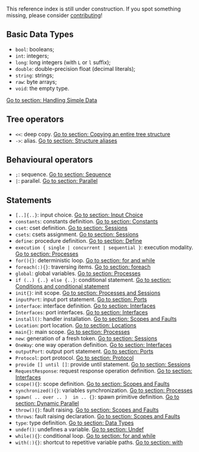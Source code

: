 This reference index is still under construction. If you spot something missing, please consider [contributing](https://github.com/jolie/docs/blob/master/reference_index.md)!

## Basic Data Types
* `bool`: booleans;
* `int`: integers;
* `long`: long integers \(with `L` or `l` suffix\);
* `double`: double-precision float \(decimal literals\);
* `string`: strings;
* `raw`: byte arrays;
* `void`: the empty type.

[Go to section: Handling Simple Data](basics/handling_simple_data)

## Tree operators
- `<<`: deep copy. [Go to section: Copying an entire tree structure](basics/data_structures.md#less-than-less-than-copying-an-entire-tree-structure)
- `->`: alias. [Go to section: Structure aliases](basics/data_structures.md#greater-than-structures-aliases)


## Behavioural operators
- `;`: sequence. [Go to section: Sequence](basics/composing_statements.md#sequence)
- `|`: parallel. [Go to section: Parallel](basics/composing_statements.md#parallel)

## Statements
- `[..]{..}`: input choice. [Go to section: Input Choice](basics/composing_statements.md#input-choice)
- `constants`: constants definition. [Go to section: Constants](basics/constants.md)
- `cset`: cset definition. [Go to section: Sessions](basics/sessions.md)
- `csets`: csets assignment. [Go to section: Sessions](basics/sessions.md)
- `define`: procedure definition. [Go to section: Define](basics/define.md)
- `execution { single | concurrent | sequential }`: execution modality. [Go to section: Processes](basics/processes.md)
- `for(){}`: deterministic loop. [Go to section: for and while](basics/composing_statements.md#for-and-while)
- `foreach(:){}`: traversing items. [Go to section: foreach](basics/data_structures.md#foreach-traversing-items)
- `global`: global variables. [Go to section: Processes](basics/processes.md)
- `if (..) {..} else {..}`: conditional statement. [Go to section: Conditions and conditional statement](basics/composing_statements.md#conditions-and-conditional-statement)
- `init{}`: init scope. [Go to section: Processes and Sessions](basics/processes.md)
- `inputPort`: input port statement. [Go to section: Ports](basics/communication-ports/ports.md)
- `interface`: interface definition. [Go to section: Interfaces](basics/communication-ports/interfaces.md)
- `Interfaces`: port interfaces. [Go to section: Interfaces](basics/communication-ports/interfaces.md)
- `install()`: handler installation. [Go to section: Scopes and Faults](basics/fault-handling/basics.md)
- `Location`: port location. [Go to section: Locations](basics/communication-ports/locations.md)
- `main{}`: main scope. [Go to section: Processes](basics/processes.md)
- `new`: generation of a fresh token. [Go to section: Sessions](basics/sessions.md)
- `OneWay`: one way operation definition. [Go to section: Interfaces](basics/communication-ports/interfaces)
- `outputPort`: output port statement. [Go to section: Ports](basics/communication-ports/ports)
- `Protocol`: port protocol. [Go to section: Protocol](basics/communication-ports/protocol)
- `provide [] until []`: provide until statement. [Go to section: Sessions](basics/sessions.md#the-provide-until-statement)
- `RequestResponse`: request response operation definition. [Go to section: Interfaces](basics/communication-ports/interfaces.md)
- `scope(){}`: scope definition. [Go to section: Scopes and Faults](basics/fault-handling/basics.md)
- `synchronized(){}`: variables synchronization. [Go to section: Processes](basics/processes.md)
- `spawn( .. over .. )  in .. {}`: spawn primitive definition. [Go to section: Dynamic Parallel](basics/dynamicparallel.md)
- `throw(){}`: fault raising. [Go to section: Scopes and Faults](basics/fault-handling/basics.md)
- `throws`: fault raising declaration. [Go to section: Scopes and Faults](fault-handling/basics.md)
- `type`: type definition. [Go to section: Data Types](basics/communication-ports/data_types)
- `undef()`: undefines a variable. [Go to section: Undef](basics/data_structures.md#undef-erasing-tree-structures)
- `while(){}`: conditional loop. [Go to section: for and while](basics/composing_statements.md#for-and-while)
- `with(:){}`: shortcut to repetitive variable paths. [Go to section: with](basics/data_structures.md#with-a-shortcut-to-repetitive-variable-paths)
